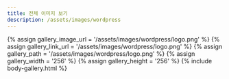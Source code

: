 ```yaml
---
title: 전체 이미지 보기
description: /assets/images/wordpress
---
```




{% assign gallery_image_url = '/assets/images/wordpress/logo.png' %}
{% assign gallery_link_url = '/assets/images/wordpress/logo.png' %}
{% assign gallery_path = '/assets/images/wordpress/logo.png' %}
{% assign gallery_width = '256'  %}
{% assign gallery_height = '256'  %}
{% include body-gallery.html %}
